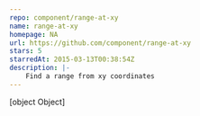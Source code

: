 ```yaml
---
repo: component/range-at-xy
name: range-at-xy
homepage: NA
url: https://github.com/component/range-at-xy
stars: 5
starredAt: 2015-03-13T00:38:54Z
description: |-
    Find a range from xy coordinates
---
```


[object Object]
